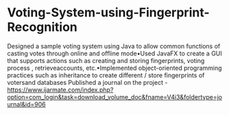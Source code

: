 # Voting-System-using-Fingerprint-Recognition
Designed a sample voting system using Java to allow common functions of casting votes through online and offline mode•Used JavaFX to create a GUI that supports actions such as creating and storing fingerprints, voting process , retrieveaccounts, etc.•Implemented object-oriented programming practices such as inheritance to create different / store fingerprints of votersand databases
Published a journal on the project - https://www.ijarmate.com/index.php?option=com_login&task=download_volume_doc&fname=V4i3&foldertype=journal&id=906
